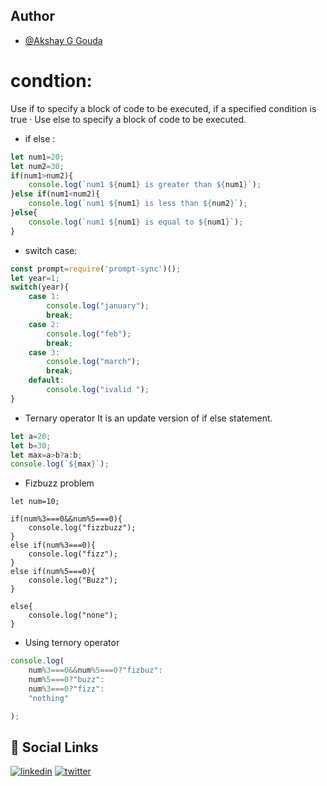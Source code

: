 ## Author

- [@Akshay G Gouda](https://github.com/akshaygouda0707)


# condtion:
Use if to specify a block of code to be executed, if a specified condition is true · Use else to specify a block of code to be executed.

* if else :
```javascript
let num1=20;
let num2=30;
if(num1>num2){
    console.log(`num1 ${num1} is greater than ${num1}`);
}else if(num1<num2){
    console.log(`num1 ${num1} is less than ${num2}`);
}else{
    console.log(`num1 ${num1} is equal to ${num1}`);
}
```
- switch case:
```javascript
const prompt=require('prompt-sync')();
let year=1;
switch(year){
    case 1:
        console.log("january");
        break;
    case 2:
        console.log("feb");
        break;
    case 3:
        console.log("march");
        break;
    default:
        console.log("ivalid ");
}
```
- Ternary operator
It is an update version of if else statement.
```javascript
let a=20;
let b=30;
let max=a>b?a:b;
console.log(`${max}`);
```
- Fizbuzz problem
```
let num=10;

if(num%3===0&&num%5===0){
    console.log("fizzbuzz");
}
else if(num%3===0){
    console.log("fizz");
}
else if(num%5===0){
    console.log("Buzz");
}

else{
    console.log("none");
}
```
* Using ternory operator
```javascript
console.log(
    num%3===0&&num%5===0?"fizbuz":
    num%5===0?"buzz":
    num%3===0?"fizz":
    "nothing"

);
```



## 🔗 Social Links
[![linkedin](https://img.shields.io/badge/linkedin-0A66C2?style=for-the-badge&logo=linkedin&logoColor=white)](https://www.linkedin.com/in/akshay-g-gouda-1bb424202)
[![twitter](https://img.shields.io/badge/twitter-1DA1F2?style=for-the-badge&logo=twitter&logoColor=white)](https://twitter.com/Akshayg77841279)
